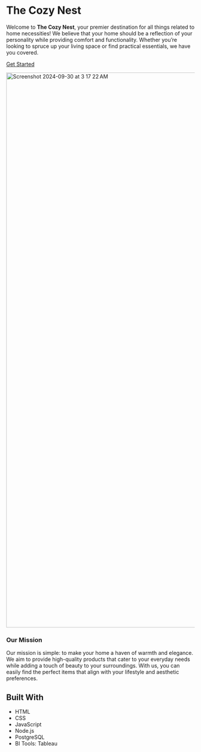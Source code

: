 # The Cozy Nest

Welcome to **The Cozy Nest**, your premier destination for all things related to home necessities! We believe that your home should be a reflection of your personality while providing comfort and functionality. Whether you’re looking to spruce up your living space or find practical essentials, we have you covered.

<a href = "https://christymugs.github.io/TheCozyNest/"> Get Started </a>

<img width="1482" alt="Screenshot 2024-09-30 at 3 17 22 AM" src="https://github.com/user-attachments/assets/f9a33015-a8b8-4a14-a8f6-8e6aaf6dc389">

### Our Mission

Our mission is simple: to make your home a haven of warmth and elegance. We aim to provide high-quality products that cater to your everyday needs while adding a touch of beauty to your surroundings. With us, you can easily find the perfect items that align with your lifestyle and aesthetic preferences.

## Built With

- HTML
- CSS
- JavaScript
- Node.js 
- PostgreSQL 
- BI Tools: Tableau 

